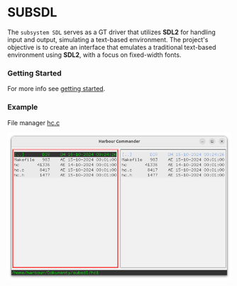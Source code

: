 # SUBSDL

The `subsystem SDL` serves as a GT driver that utilizes **SDL2** for handling input and output, simulating a text-based environment. The project's objective is to create an interface that emulates a traditional text-based environment using **SDL2**, with a focus on fixed-width fonts.

### Getting Started

For more info see [getting started](docs/README.md).

### Example

File manager [hc.c](hc/hc.c)

![Main](docs/assets/img/hc.png)
